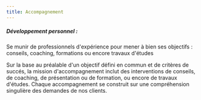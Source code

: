 ```yaml
---
title: Accompagnement
---
```


##### Développement personnel : 
Se munir de professionnels d'expérience pour mener à bien ses objectifs : conseils, coaching, formations ou encore travaux d'études

Sur la base au préalable d'un objectif défini en commun et de critères de succés, la mission d'accompagnement inclut des interventions de conseils, de coaching, de présentation ou de formation, ou encore de travaux d'études. Chaque accompagnement se construit sur une compréhension singulière des demandes de nos clients.